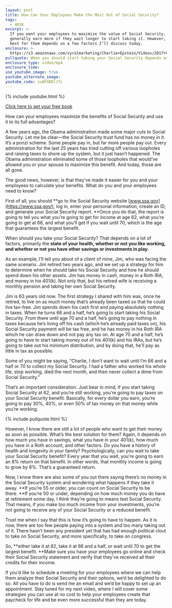 ```yaml
---
layout: post
title: How Can Your Employees Make the Most Out of Social Security?
tags:
  - 401K
excerpt: >-
  If you want your employees to maximize the value of Social Security, they can
  generally earn more if they wait longer to start taking it. However, what’s
  best for them depends on a few factors I’ll discuss today.
enclosure: >-
  https://s3.amazonaws.com/vyralmarketing/Charlie+Epstein/Videos/2017+Videos/How+Can+Your+Employees+Make+the+Most+Out+of+Social+Security%253F.mp4
pullquote: When you should start taking your Social Security depends on many factors.
enclosure_type: video/mp4
enclosure_time:
use_youtube_image: true
youtube_alternate_image:
youtube_code: suAF48DliTc
---
```


{% include youtube.html %}

[Click here to get your free book](https://www.saveamericasave.org/)

How can your employees maximize the benefits of Social Security and use it to its full advantages?

A few years ago, the Obama administration made some major cuts to Social Security. Let me be clear—the Social Security trust fund has no money in it. It’s a ponzi scheme. Some people pay in, but far more people pay out. Every administration for the last 25 years has tried cutting off various loopholes and raising taxes to shore up the system, but it just hasn’t happened. The Obama administration eliminated some of those loopholes that would’ve allowed you or your spouse to maximize this benefit. And today, those are all gone.

The good news, however, is that they’ve made it easier for you and your employees to calculate your benefits. What do you and your employees need to know?

First of all, you should **go to the Social Security website [www.ssa.gov](https://www.ssa.gov/), log in, enter your personal information, create an ID, and generate your Social Security report.&nbsp;**Once you do that, the report is going to tell you what you’re going to get for income at age 62, what you’re going to get at 66, and what you’ll get if you wait until 70, which is the age that guarantees the largest benefit.

When should you take your Social Security? That depends on a lot of factors, primarily the **state of your health, whether or not you like working, and whether or not you have other savings or investments in play.**

As an example, I’ll tell you about of a client of mine, Jim, who was facing the same scenario. Jim retired two years ago, and we set up a strategy for him to determine when he should take his Social Security and how he should spend down his other assets. Jim has money in cash, money in a Roth IRA, and money in his 401(k). Not only that, but his retired wife is receiving a monthly pension and taking her own Social Security.

Jim is 63 years old now. The first strategy I shared with him was, once he retired, to live on as much money that’s already been taxed so that he could live tax-free. Jim spends down his cash first and paying absolutely nothing in taxes. When he turns 66 and a half, he’s going to start taking his Social Security. From there until age 70 and a half, he’s going to pay nothing in taxes because he’s living off his cash (which he’s already paid taxes on), his Social Security payment will be tax free, and he has money in his Roth IRA which he can draw down and not pay any tax on. At age 70 and a half, he’s going to have to start taking money out of his 401(k) and his IRAs, but he’s going to take out his minimum distribution, and by doing that, he’ll pay as little in tax as possible.

Some of you might be saying, “Charlie, I don’t want to wait until I’m 66 and a half or 70 to collect my Social Security. I had a father who worked his whole life, stop working, died the next month, and then never collect a dime from Social Security.”

That’s an important consideration. Just bear in mind, if you start taking Social Security at 62, and you’re still working, you’re going to pay taxes on your Social Security benefit. Basically, for every dollar you earn, you’re going to pay 30%, 40%, or even 50% of tax money on that money while you’re working.

{% include pullquote.html %}

However, I know there are still a lot of people who want to get their money as soon as possible. What’s the best solution for them? Again, it depends on how much you have in savings, what you have in your 401(k), how much you have in a Roth account, and other factors. Do you have a history of health and longevity in your family? Psychologically, can you wait to take your Social Security benefit? Every year that you wait, you’re going to earn an 8% return on that benefit. In other words, that monthly income is going to grow by 8%. That’s a guaranteed return.

Now, I know there are also some of you out there saying there’s no money in the Social Security system and wondering what happens if they take it away. **If you’re 55 or older, you can count on Social Security to be there.&nbsp;**If you’re 50 or under, depending on how much money you do have at retirement some day, I think they’re going to means test Social Security. That means, if you make too much income from your investments, you’re not going to receive any of your Social Security or a reduced benefit.

Trust me when I say that this is how it’s going to have to happen. As it is now, there are too few people paying into a system and too many taking out of it. There hasn’t been any president yet that has had enough political clout to take on Social Security, and more specifically, to take on congress.

So, **either take it at 62, take it at 66 and a half, or wait until 70 to get the largest benefit.&nbsp;**Make sure you have your employees go online and check their Social Security statement and verify that they’ve received all their credits for their income.

If you’d like to schedule a meeting for your employees where we can help them analyze their Social Security and their options, we’d be delighted to do so. All you have to do is send me an email and we’d be happy to set up an appointment. Stay tuned for my next video, where I will cover some strategies you can use at no cost to help your employees create that paycheck for life and be even more successful than they are today.